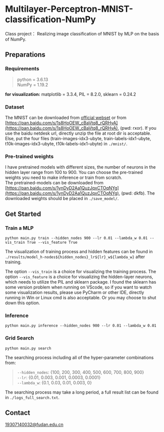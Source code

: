 # Multilayer-Perceptron-MNIST-classification-NumPy
Class project： Realizing image classification of MNIST by MLP on the basis of NumPy.


## Preparations

### Requirements 
>python = 3.6.13  
>NumPy = 1.19.2  

**for visualization:** matplotlib = 3.3.4, PIL = 8.2.0, sklearn = 0.24.2  

### Dataset 
The MNIST can be downloaded from [official webset](http://yann.lecun.com/exdb/mnist/) or from [https://pan.baidu.com/s/1s8HoOEW_cBaVtq8_rQRHyA](https://pan.baidu.com/s/1s8HoOEW_cBaVtq8_rQRHyA), (pwd: rxor). If you use the baidu netdesk url, directly unzip the file at root dir is acceptable. Else, put the four files (train-images-idx3-ubyte, train-labels-idx1-ubyte, t10k-images-idx3-ubyte, t10k-labels-idx1-ubyte) in `./mnist/`. 

### Pre-trained weights
I have pretrained models with different sizes, the number of neurons in the hidden layer range from 100 to 900. You can choose the pre-trained weights you need to make inference or train from scratch.  
The pretrained-models can be downloaded from [https://pan.baidu.com/s/1ynDyD2Aa1QuzJqxCTOqNYg](https://pan.baidu.com/s/1ynDyD2Aa1QuzJqxCTOqNYg), (pwd: dkfb). The downloaded weights should be placed in `./save_model/`.


## Get Started

### Train a MLP
```
python main.py train --hidden_nodes 900 --lr 0.01 --lambda_w 0.01 --vis_train True --vis_feature True
```
The visualization of training process and hidden features can be found in `./results/model_h-nodes${hidden_nodes}_lr${lr}_w${lambda_w}` after training.  

The option `--vis_train` is a choice for visualizing the training process. The option `--vis_feature` is a choice for visualizing the hidden-layer neurons, which needs to utilize the PIL and sklearn package. I found the sklearn has some version problem when running on VScode, so if you want to watch some visualization results, please use PyCharm or other IDE, directly running in Win or Linux cmd is also acceptable. Or you may choose to shut down this option.

### Inference
```
python main.py inference --hidden_nodes 900 --lr 0.01 --lambda_w 0.01
```

### Grid Search
```
python main.py search
```
The searching process including all of the hyper-parameter combinations from:  
>`--hidden_nodes`: {100, 200, 300, 400, 500, 600, 700, 800, 900}  
>`--lr`: {0.01, 0.003, 0.001, 0.0003, 0.0001}  
>`--lambda_w`: {0.1, 0.03, 0.01, 0.003, 0}  

The searching process may take a long period, a full result list can be found in `./logs_full_search.txt`.


## Contact

19307140032@fudan.edu.cn

